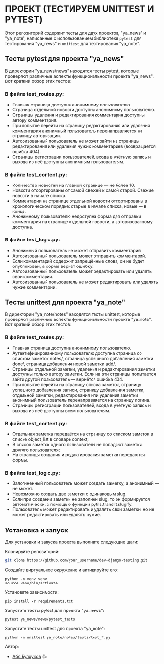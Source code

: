 # ПРОЕКТ (ТЕСТИРУЕМ UNITTEST И PYTEST)

Этот репозиторий содержит тесты для двух проектов, "ya_news" и "ya_note", написанные с использованием библиотеки `pytest` для тестирования "ya_news" и `unittest` для тестирования "ya_note".

## Тесты pytest для проекта "ya_news"

В директории "ya_news/news" находятся тесты pytest, которые проверяют различные аспекты функциональности проекта "ya_news". Вот краткий обзор этих тестов:

### В файле test_routes.py:

- Главная страница доступна анонимному пользователю.
- Страница отдельной новости доступна анонимному пользователю.
- Страницы удаления и редактирования комментария доступны автору комментария.
- При попытке перейти на страницу редактирования или удаления комментария анонимный пользователь перенаправляется на страницу авторизации.
- Авторизованный пользователь не может зайти на страницы редактирования или удаления чужих комментариев (возвращается ошибка 404).
- Страницы регистрации пользователей, входа в учётную запись и выхода из неё доступны анонимным пользователям.

### В файле test_content.py:

- Количество новостей на главной странице — не более 10.
- Новости отсортированы от самой свежей к самой старой. Свежие новости в начале списка.
- Комментарии на странице отдельной новости отсортированы в хронологическом порядке: старые в начале списка, новые — в конце.
- Анонимному пользователю недоступна форма для отправки комментария на странице отдельной новости, а авторизованному доступна.

### В файле test_logic.py:

- Анонимный пользователь не может отправить комментарий.
- Авторизованный пользователь может отправить комментарий.
- Если комментарий содержит запрещённые слова, он не будет опубликован, а форма вернёт ошибку.
- Авторизованный пользователь может редактировать или удалять свои комментарии.
- Авторизованный пользователь не может редактировать или удалять чужие комментарии.

## Тесты unittest для проекта "ya_note"

В директории "ya_note/notes" находятся тесты unittest, которые проверяют различные аспекты функциональности проекта "ya_note". Вот краткий обзор этих тестов:

### В файле test_routes.py:

- Главная страница доступна анонимному пользователю.
- Аутентифицированному пользователю доступна страница со списком заметок notes/, страница успешного добавления заметки done/, страница добавления новой заметки add/.
- Страницы отдельной заметки, удаления и редактирования заметки доступны только автору заметки. Если на эти страницы попытается зайти другой пользователь — вернётся ошибка 404.
- При попытке перейти на страницу списка заметок, страницу успешного добавления записи, страницу добавления заметки, отдельной заметки, редактирования или удаления заметки анонимный пользователь перенаправляется на страницу логина.
- Страницы регистрации пользователей, входа в учётную запись и выхода из неё доступны всем пользователям.

### В файле test_content.py:

- Отдельная заметка передаётся на страницу со списком заметок в списке object_list в словаре context;
- В список заметок одного пользователя не попадают заметки другого пользователя;
- На страницы создания и редактирования заметки передаются формы.

### В файле test_logic.py:

- Залогиненный пользователь может создать заметку, а анонимный — не может.
- Невозможно создать две заметки с одинаковым slug.
- Если при создании заметки не заполнен slug, то он формируется автоматически, с помощью функции pytils.translit.slugify.
- Пользователь может редактировать и удалять свои заметки, но не может редактировать или удалять чужие.

## Установка и запуск

Для установки и запуска проекта выполните следующие шаги:

Клонируйте репозиторий:

```bash
git clone https://github.com/your_username/dev-django-testing.git
```



Создайте виртуальное окружение и активируйте его:
```
python -m venv venv
source venv/bin/activate
```

Установите зависимости:
```
pip install -r requirements.txt
```

Запустите тесты pytest для проекта "ya_news":
```
pytest ya_news/news/pytest_tests
```

Запустите тесты unittest для проекта "ya_note":
```
python -m unittest ya_note/notes/tests/test_*.py
```



Автор: 
* [Абя Булхуков](https://github.com/AbyaBulkhukov45) :+1:























